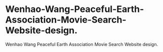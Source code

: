 # Wenhao-Wang-Peaceful-Earth-Association-Movie-Search-Website-design.
Wenhao Wang Peaceful Earth Association Movie Search Website design.
